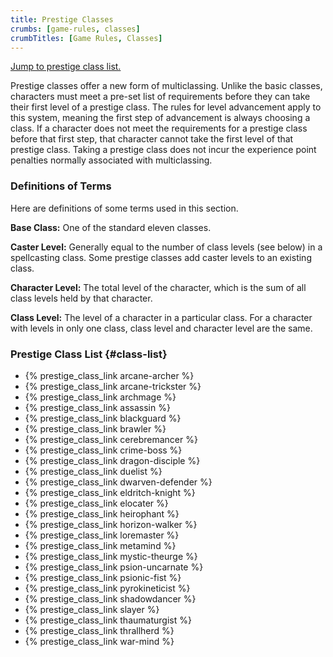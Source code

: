 ```yaml
---
title: Prestige Classes
crumbs: [game-rules, classes]
crumbTitles: [Game Rules, Classes]
---
```


[Jump to prestige class list.](#class-list)

Prestige classes offer a new form of multiclassing. Unlike the basic classes, characters must meet a pre-set list of requirements before they can take their first level of a prestige class. The rules for level advancement apply to this system, meaning the first step of advancement is always choosing a class. If a character does not meet the requirements for a prestige class before that first step, that character cannot take the first level of that prestige class.  Taking a prestige class does not incur the experience point penalties normally associated with multiclassing.

### Definitions of Terms

Here are definitions of some terms used in this section.

**Base Class:** One of the standard eleven classes.

**Caster Level:** Generally equal to the number of class levels (see below) in a spellcasting class. Some prestige classes add caster levels to an existing class.

**Character Level:** The total level of the character, which is the sum of all class levels held by that character.

**Class Level:** The level of a character in a particular class. For a character with levels in only one class, class level and character level are the same.

### Prestige Class List {#class-list}

 * {% prestige_class_link arcane-archer %}
 * {% prestige_class_link arcane-trickster %}
 * {% prestige_class_link archmage %}
 * {% prestige_class_link assassin %}
 * {% prestige_class_link blackguard %}
 * {% prestige_class_link brawler %}
 * {% prestige_class_link cerebremancer %}
 * {% prestige_class_link crime-boss %}
 * {% prestige_class_link dragon-disciple %}
 * {% prestige_class_link duelist %}
 * {% prestige_class_link dwarven-defender %}
 * {% prestige_class_link eldritch-knight %}
 * {% prestige_class_link elocater %}
 * {% prestige_class_link heirophant %}
 * {% prestige_class_link horizon-walker %}
 * {% prestige_class_link loremaster %}
 * {% prestige_class_link metamind %}
 * {% prestige_class_link mystic-theurge %}
 * {% prestige_class_link psion-uncarnate %}
 * {% prestige_class_link psionic-fist %}
 * {% prestige_class_link pyrokineticist %}
 * {% prestige_class_link shadowdancer %}
 * {% prestige_class_link slayer %}
 * {% prestige_class_link thaumaturgist %}
 * {% prestige_class_link thrallherd %}
 * {% prestige_class_link war-mind %}
